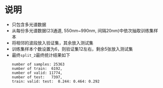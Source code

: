# 说明
- 只包含多光谱数据
- 从每份多光谱数据(23通道, 550nm~990nm, 间隔20nm)中依次抽取训练集样本
- 将相邻的波段放入验证集，其余放入测试集
- 训练集样本个数设置为6，则验证集12左右，剩余5张放入测试集
- 最终`split_2`最终统计结果如下
    ```
    number of samples: 25363
    number of train:  6192, 
    number of valid: 11774, 
    number of test:   7397, 
    train: valid: test:  0.244: 0.464: 0.292
    ```
